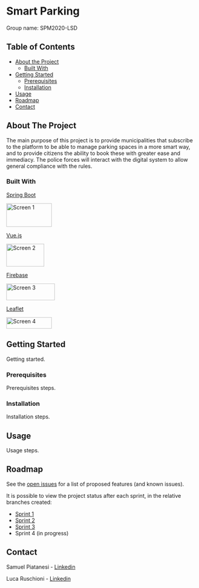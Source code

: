 # Smart Parking 

Group name: SPM2020-LSD


## Table of Contents

* [About the Project](#about-the-project)
  * [Built With](#built-with)
* [Getting Started](#getting-started)
  * [Prerequisites](#prerequisites)
  * [Installation](#installation)
* [Usage](#usage)
* [Roadmap](#roadmap)
* [Contact](#contact)


## About The Project

The main purpose of this project is to provide municipalities that subscribe to the platform to be able to manage parking spaces in a more smart way, and to provide citizens the ability to book these with greater ease and immediacy. The police forces will interact with the digital system to allow general compliance with the rules.


### Built With

[Spring Boot](https://spring.io/projects/spring-boot)

<img src="https://i0.wp.com/thecuriousdev.org/wp-content/uploads/2017/12/spring-boot-logo.png?resize=600%2C315&ssl=1" alt="Screen 1" width="120" height="62">

[Vue.js](https://vuejs.org/)

<img src="https://3lhowb48prep40031529g5yj-wpengine.netdna-ssl.com/wp-content/uploads/2019/10/logo-vuejs-min.png" alt="Screen 2" width="100" height="60">

[Firebase](https://firebase.google.com/)

<img src="https://upload.wikimedia.org/wikipedia/commons/b/bd/Firebase_Logo.png" alt="Screen 3" width="128" height="44">

[Leaflet](https://leafletjs.com/)

<img src="https://leafletjs.com/docs/images/logo.png" alt="Screen 4" width="120" height="30">


## Getting Started

Getting started.


### Prerequisites

Prerequisites steps.


### Installation

Installation steps.


## Usage

Usage steps.


## Roadmap

See the [open issues](https://github.com/FabrizioFornari/SPM2020-LSD/issues) for a list of proposed features (and known issues).

It is possible to view the project status after each sprint, in the relative branches created:
* [Sprint 1](https://github.com/FabrizioFornari/SPM2020-LSD/tree/sprint1/)
* [Sprint 2](https://github.com/FabrizioFornari/SPM2020-LSD/tree/sprint2/)
* [Sprint 3](https://github.com/FabrizioFornari/SPM2020-LSD/tree/sprint3/)
* Sprint 4 (in progress)


## Contact

Samuel Piatanesi - [Linkedin](https://it.linkedin.com/in/samuel-piatanesi)

Luca Ruschioni - [Linkedin](https://www.linkedin.com/in/luca-ruschioni/)
